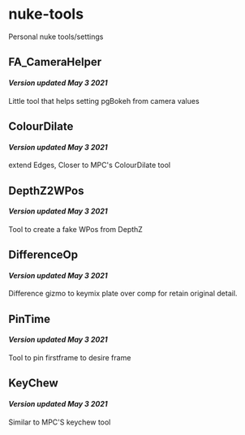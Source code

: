 # nuke-tools
Personal nuke tools/settings

## FA_CameraHelper
####  *Version updated May 3 2021*
Little tool that helps setting pgBokeh from camera values

## ColourDilate
####  *Version updated May 3 2021*
extend Edges, Closer to MPC's ColourDilate tool

## DepthZ2WPos
####  *Version updated May 3 2021*
Tool to create a fake WPos from DepthZ

## DifferenceOp
####  *Version updated May 3 2021*
Difference gizmo to keymix plate over comp for retain original detail.

## PinTime
####  *Version updated May 3 2021*
Tool to pin firstframe to desire frame

## KeyChew
####  *Version updated May 3 2021*
Similar to MPC'S keychew tool
